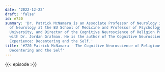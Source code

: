 ```yaml
---
date: '2022-12-22'
draft: 'false'
id: e720
summary: 'Dr. Patrick McNamara is an Associate Professor of Neurology in the Department
  of Neurology at the BU School of Medicine and Professor of Psychology at National
  University, and Director of the Cognitive Neuroscience of Religion Project, along
  with Dr. Jordan Grafman. He is the author of The Cognitive Neuroscience of Religious
  Experience: Decentering and the Self.'
title: '#720 Patrick McNamara - The Cognitive Neuroscience of Religious Experience:
  Decentering and the Self'
---
```

{{< episode >}}

